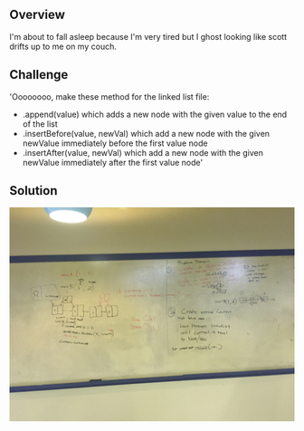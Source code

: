 ## Overview
I'm about to fall asleep because I'm very tired but I ghost looking like scott drifts up to me on my couch.

## Challenge
'Oooooooo, make these method for the linked list file:
* .append(value) which adds a new node with the given value to the end of the list
* .insertBefore(value, newVal) which add a new node with the given newValue immediately before the first value node
* .insertAfter(value, newVal) which add a new node with the given newValue immediately after the first value node'

## Solution
![Solution](./../../assets/06_ll_insertions.JPG)
